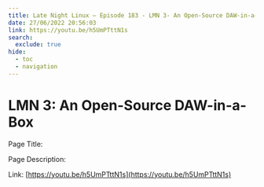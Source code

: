 ```yaml
---
title: Late Night Linux – Episode 183 - LMN 3- An Open-Source DAW-in-a-Box
date: 27/06/2022 20:56:03
link: https://youtu.be/h5UmPTttN1s
search:
  exclude: true
hide:
  - toc
  - navigation
---
```


# LMN 3: An Open-Source DAW-in-a-Box

Page Title: 

Page Description:  

Link: [https://youtu.be/h5UmPTttN1s](https://youtu.be/h5UmPTttN1s)
